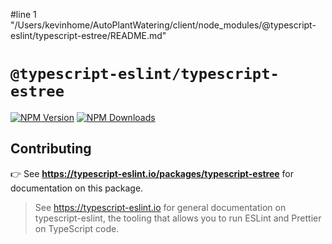 #line 1 "/Users/kevinhome/AutoPlantWatering/client/node_modules/@typescript-eslint/typescript-estree/README.md"
# `@typescript-eslint/typescript-estree`

[![NPM Version](https://img.shields.io/npm/v/@typescript-eslint/typescript-estree.svg?style=flat-square)](https://www.npmjs.com/package/@typescript-eslint/utils)
[![NPM Downloads](https://img.shields.io/npm/dm/@typescript-eslint/typescript-estree.svg?style=flat-square)](https://www.npmjs.com/package/@typescript-eslint/utils)

## Contributing

👉 See **https://typescript-eslint.io/packages/typescript-estree** for documentation on this package.

> See https://typescript-eslint.io for general documentation on typescript-eslint, the tooling that allows you to run ESLint and Prettier on TypeScript code.
